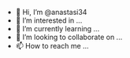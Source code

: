 - 👋 Hi, I’m @anastasi34
- 👀 I’m interested in ...
- 🌱 I’m currently learning ...
- 💞️ I’m looking to collaborate on ...
- 📫 How to reach me ...

<!---
anastasi34/anastasi34 is a ✨ special ✨ repository because its `README.md` (this file) appears on your GitHub profile.
You can click the Preview link to take a look at your changes.
---
